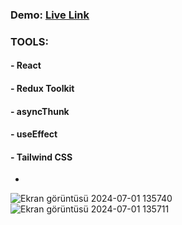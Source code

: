 
### Demo: [Live Link](https://redduxweatherapp.netlify.app/)

### TOOLS:
#### - React
#### - Redux Toolkit
#### - asyncThunk
#### - useEffect
#### - Tailwind CSS
- 
![Ekran görüntüsü 2024-07-01 135740](https://github.com/Eda-Inal/redux-weather-app/assets/119332810/c19a01e6-3d6a-4c9d-862a-2fd87bdf1e08)
![Ekran görüntüsü 2024-07-01 135711](https://github.com/Eda-Inal/redux-weather-app/assets/119332810/9f4cbbe8-4bed-4dfd-bab7-7ee98b952370)
